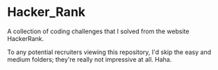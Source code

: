 # Hacker_Rank
A collection of coding challenges that I solved from the website HackerRank.

To any potential recruiters viewing this repository, I'd skip the easy and medium folders; they're really not impressive at all.  Haha.
